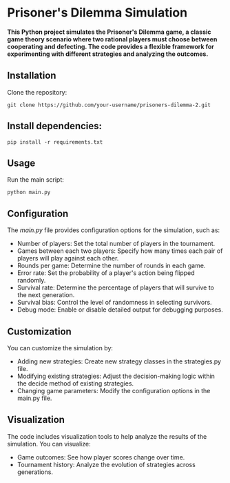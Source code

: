 # Prisoner's Dilemma Simulation

**This Python project simulates the Prisoner's Dilemma game, a classic game theory scenario where two rational players must choose between cooperating and defecting. The code provides a flexible framework for experimenting with different strategies and analyzing the outcomes.**

## Installation

Clone the repository:

```git clone https://github.com/your-username/prisoners-dilemma-2.git```

## Install dependencies:

```pip install -r requirements.txt```

## Usage

Run the main script:

```python main.py```

## Configuration
The *main.py* file provides configuration options for the simulation, such as:
- Number of players: Set the total number of players in the tournament.
- Games between each two players: Specify how many times each pair of players will play against each other.
- Rounds per game: Determine the number of rounds in each game.
- Error rate: Set the probability of a player's action being flipped randomly.
- Survival rate: Determine the percentage of players that will survive to the next generation.
- Survival bias: Control the level of randomness in selecting survivors.
- Debug mode: Enable or disable detailed output for debugging purposes.

## Customization

You can customize the simulation by:
- Adding new strategies: Create new strategy classes in the strategies.py file.
- Modifying existing strategies: Adjust the decision-making logic within the decide method of existing strategies.
- Changing game parameters: Modify the configuration options in the main.py file.

## Visualization

The code includes visualization tools to help analyze the results of the simulation. You can visualize:
- Game outcomes: See how player scores change over time.
- Tournament history: Analyze the evolution of strategies across generations.
